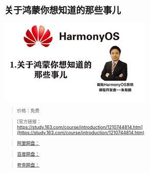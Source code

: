 # 关于鸿蒙你想知道的那些事儿

![img](../../../assets/study163/free/f2c3ea01a644450d947cdf532e634752.jpg)

> 价格：免费

> [官方链接：https://study.163.com/course/introduction/1210744814.htm](https://study.163.com/course/introduction/1210744814.htm)

> [阿里网盘：]()

> [百度网盘：]()

> [夸克网盘：]()
